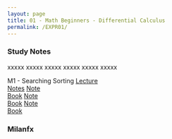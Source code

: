 ```yaml
---
layout: page
title: 01 - Math Beginners - Differential Calculus
permalink: /EXPR01/
---
```


<h3>Study Notes</h3>

xxxxx xxxxx xxxxx xxxxx xxxxx xxxxx

<div>
  <span class="note">M1 - Searching Sorting</span>
  <a href="/03-MSDS-Courses/MSDS01/M1/" class="icon">Lecture<br>Notes</a>
  <a href="/03-MSDS-Courses/MSDS01/M2/" class="icon">Note<br>Book</a>
  <a href="/03-MSDS-Courses/MSDS01/M2/" class="icon">Note<br>Book</a>
  <a href="/03-MSDS-Courses/MSDS01/M2/" class="icon">Note<br>Book</a>
</div>

<h3>Milanfx</h3>